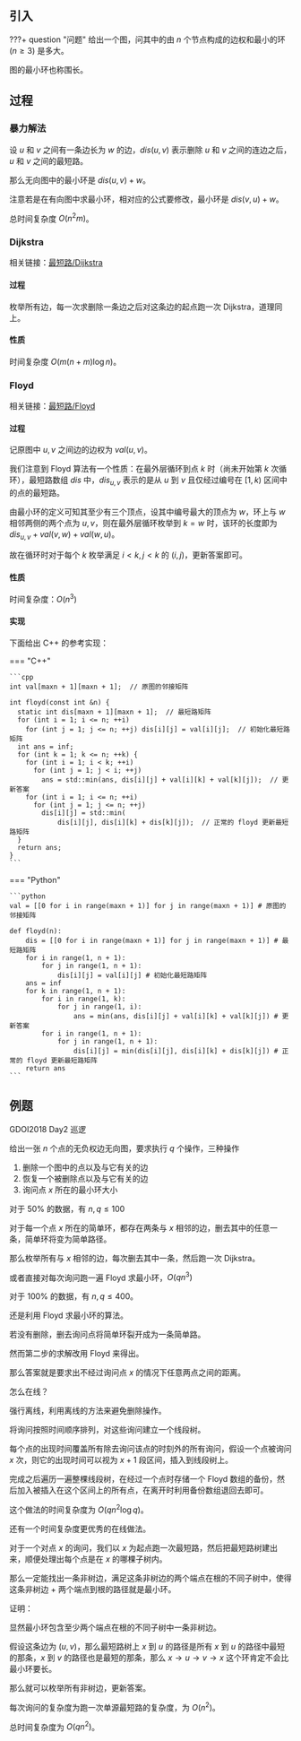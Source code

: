 ## 引入

???+ question "问题"
    给出一个图，问其中的由 $n$ 个节点构成的边权和最小的环 $(n\ge 3)$ 是多大。

图的最小环也称围长。

## 过程

### 暴力解法

设 $u$ 和 $v$ 之间有一条边长为 $w$ 的边，$dis(u,v)$ 表示删除 $u$ 和 $v$ 之间的连边之后，$u$ 和 $v$ 之间的最短路。

那么无向图中的最小环是 $dis(u,v)+w$。

注意若是在有向图中求最小环，相对应的公式要修改，最小环是 $dis(v,u)+w$。

总时间复杂度 $O(n^2m)$。

### Dijkstra

相关链接：[最短路/Dijkstra](./shortest-path.md#dijkstra-算法)

#### 过程

枚举所有边，每一次求删除一条边之后对这条边的起点跑一次 Dijkstra，道理同上。

#### 性质

时间复杂度 $O(m(n+m)\log n)$。

### Floyd

相关链接：[最短路/Floyd](./shortest-path.md#floyd-算法)

#### 过程

记原图中 $u,v$ 之间边的边权为 $val\left(u,v\right)$。

我们注意到 Floyd 算法有一个性质：在最外层循环到点 $k$ 时（尚未开始第 $k$ 次循环），最短路数组 $dis$ 中，$dis_{u,v}$ 表示的是从 $u$ 到 $v$ 且仅经过编号在 $\left[1, k\right)$ 区间中的点的最短路。

由最小环的定义可知其至少有三个顶点，设其中编号最大的顶点为 $w$，环上与 $w$ 相邻两侧的两个点为 $u,v$，则在最外层循环枚举到 $k=w$ 时，该环的长度即为 $dis_{u,v}+val\left(v,w\right)+val\left(w,u\right)$。

故在循环时对于每个 $k$ 枚举满足 $i<k,j<k$ 的 $(i,j)$，更新答案即可。

#### 性质

时间复杂度：$O(n^3)$

#### 实现

下面给出 C++ 的参考实现：

=== "C++"
    
    ```cpp
    int val[maxn + 1][maxn + 1];  // 原图的邻接矩阵
    
    int floyd(const int &n) {
      static int dis[maxn + 1][maxn + 1];  // 最短路矩阵
      for (int i = 1; i <= n; ++i)
        for (int j = 1; j <= n; ++j) dis[i][j] = val[i][j];  // 初始化最短路矩阵
      int ans = inf;
      for (int k = 1; k <= n; ++k) {
        for (int i = 1; i < k; ++i)
          for (int j = 1; j < i; ++j)
            ans = std::min(ans, dis[i][j] + val[i][k] + val[k][j]);  // 更新答案
        for (int i = 1; i <= n; ++i)
          for (int j = 1; j <= n; ++j)
            dis[i][j] = std::min(
                dis[i][j], dis[i][k] + dis[k][j]);  // 正常的 floyd 更新最短路矩阵
      }
      return ans;
    }
    ```

=== "Python"
    
    ```python
    val = [[0 for i in range(maxn + 1)] for j in range(maxn + 1)] # 原图的邻接矩阵
    
    def floyd(n):
        dis = [[0 for i in range(maxn + 1)] for j in range(maxn + 1)] # 最短路矩阵
        for i in range(1, n + 1):
            for j in range(1, n + 1):
                dis[i][j] = val[i][j] # 初始化最短路矩阵
        ans = inf
        for k in range(1, n + 1):
            for i in range(1, k):
                for j in range(1, i):
                    ans = min(ans, dis[i][j] + val[i][k] + val[k][j]) # 更新答案
            for i in range(1, n + 1):
                for j in range(1, n + 1):
                    dis[i][j] = min(dis[i][j], dis[i][k] + dis[k][j]) # 正常的 floyd 更新最短路矩阵
        return ans
    ```

## 例题

GDOI2018 Day2 巡逻

给出一张 $n$ 个点的无负权边无向图，要求执行 $q$ 个操作，三种操作

1.  删除一个图中的点以及与它有关的边
2.  恢复一个被删除点以及与它有关的边
3.  询问点 $x$ 所在的最小环大小

对于 $50\%$ 的数据，有 $n,q \le 100$

对于每一个点 $x$ 所在的简单环，都存在两条与 $x$ 相邻的边，删去其中的任意一条，简单环将变为简单路径。

那么枚举所有与 $x$ 相邻的边，每次删去其中一条，然后跑一次 Dijkstra。

或者直接对每次询问跑一遍 Floyd 求最小环，$O(qn^3)$

对于 $100\%$ 的数据，有 $n,q \le 400$。

还是利用 Floyd 求最小环的算法。

若没有删除，删去询问点将简单环裂开成为一条简单路。

然而第二步的求解改用 Floyd 来得出。

那么答案就是要求出不经过询问点 $x$ 的情况下任意两点之间的距离。

怎么在线？

强行离线，利用离线的方法来避免删除操作。

将询问按照时间顺序排列，对这些询问建立一个线段树。

每个点的出现时间覆盖所有除去询问该点的时刻外的所有询问，假设一个点被询问 $x$ 次，则它的出现时间可以视为 $x + 1$ 段区间，插入到线段树上。

完成之后遍历一遍整棵线段树，在经过一个点时存储一个 Floyd 数组的备份，然后加入被插入在这个区间上的所有点，在离开时利用备份数组退回去即可。

这个做法的时间复杂度为 $O(qn^2\log q)$。

还有一个时间复杂度更优秀的在线做法。

对于一个对点 $x$ 的询问，我们以 $x$ 为起点跑一次最短路，然后把最短路树建出来，顺便处理出每个点是在 $x$ 的哪棵子树内。

那么一定能找出一条非树边，满足这条非树边的两个端点在根的不同子树中，使得这条非树边 $+$ 两个端点到根的路径就是最小环。

证明：

显然最小环包含至少两个端点在根的不同子树中一条非树边。

假设这条边为 $(u,v)$，那么最短路树上 $x$ 到 $u$ 的路径是所有 $x$ 到 $u$ 的路径中最短的那条，$x$ 到 $v$ 的路径也是最短的那条，那么 $x\to u\to v\to x$ 这个环肯定不会比最小环要长。

那么就可以枚举所有非树边，更新答案。

每次询问的复杂度为跑一次单源最短路的复杂度，为 $O(n^2)$。

总时间复杂度为 $O(qn^2)$。
